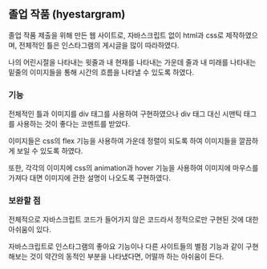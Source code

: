 ## 졸업 작품 (hyestargram)
졸업 작품 제출을 위해 만든 웹 사이트로, 자바스크립트 없이 html과 css로 제작하였으며, 전체적인 틀은 인스타그램의 게시글을 많이 따라하였다.

나의 어린시절을 나타내는 윗줄과 내 현재를 나타내는 가운데 줄과 내 미래를 나타내는 밑줄의 이미지들을 통해 시간의 흐름을 나타낼 수 있도록 하였다.

### 기능
전체적인 틀과 이미지를 div 태그를 사용하여 구현하였으나 div 태그 대신 시맨틱 태그를 사용하는 것이 좋다는 코멘트를 받았다.

이미지들은 css의 flex 기능을 사용하여 가운데 정렬이 되도록 하여 이미지들을 깔끔하게 보일 수 있도록 하였다.

또한, 각각의 이미지에 css의 animation과 hover 기능을 사용하여 이미지에 마우스를 가져다 대면 이미지에 관한 설명이 나오도록 구현하였다.

### 보완할 점
전체적으로 자바스크립트 코드가 들어가지 않은 코드라서 정적으로만 구현된 것에 대한 아쉬움이 있다.

자바스크립트로 인스타그램의 좋아요 기능이나 다른 사이트들의 별점 기능과 같이 구현해보는 것이 약간의 동적인 부분을 나타냈다면, 어떨까 하는 아쉬움이 든다.
